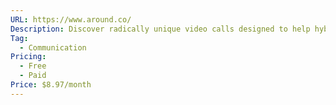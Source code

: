 ```yaml
---
URL: https://www.around.co/
Description: Discover radically unique video calls designed to help hybrid-remote teams create, collaborate and celebrate together.
Tag:
  - Communication
Pricing:
  - Free
  - Paid
Price: $8.97/month
---
```

